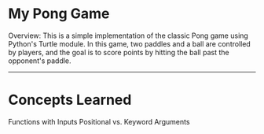 # My Pong Game
Overview: This is a simple implementation of the classic Pong game using Python's Turtle module. In this game, two paddles and a ball are controlled by players, and the goal is to score points by hitting the ball past the opponent's paddle.

---
# Concepts Learned
Functions with Inputs
Positional vs. Keyword Arguments

